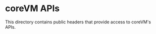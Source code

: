 coreVM APIs
===========

This directory contains public headers that provide access to coreVM's APIs.
